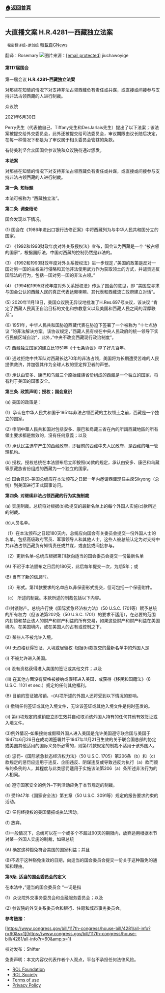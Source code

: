 ###  [:house:返回首頁](https://github.com/ourhimalayas/txt)
---


## 大直播文案 H.R.4281&#8212;西藏独立法案
` 秘密翻译组-原创组` [轉載自GNews](https://gnews.org/zh-hans/1763346/)

翻译：Rosemary
![](https://assets.gnews.org/wp-content/uploads/2021/12/Pictu俄re1.png)图片来源：[\[email protected\]](/cdn-cgi/l/email-protection) jiuchawoyige
#### 第117届国会
第一届会议                          **H.R.4281–西藏独立法案**

对那些在知情的情况下对支持非法占领西藏负有责任或共谋，或直接或间接参与支持非法占领西藏的人进行制裁。

众议院

2021年6月30日

Perry先生（代表他自己、Tiffany先生和DesJarlais先生）提出了以下法案；该法案被提交给外交委员会，此外还被提交给司法委员会，审议期限由议长随后决定，在每一种情况下都是为了审议属于相关委员会管辖的条款。

有待美利坚合众国国会参议院和众议院待通过颁发。

**本法案**

对那些在知情的情况下对支持非法占领西藏负有责任或共谋，或直接或间接参与支持非法占领西藏的人进行制裁。

**第一条. 短标题**

本法可被称为 “西藏独立法”。

**第二条. 调查结论**

国会发现以下情况。

(1) 国会在《1986年进出口银行法修正案》中将西藏列为与中华人民共和国分立的国家。

(2) 《1992和1993财政年度对外关系授权法》宣布，国会认为西藏是一个 “被占领的国家”，根据国际法，中国对西藏的控制仍然是非法的。

(3) 《1992和1993财政年度对外关系授权法》进一步规定，”美国的政策是反对一国对另一国的主权进行侵略和其他非法使用武力作为获取领土的方式，并谴责违反国际法的行为，包括一国对另一国的非法占领。”

(4) 《1994和1995财政年度对外关系授权法》传达了国会的意见，即 “美国应寻求与国会公认的西藏人民的真正代表达赖喇嘛、其代表和西藏流亡政府建立对话”。

(5) 2020年11月18日，美国众议院无异议地批准了H.Res.697号决议，该决议 “肯定了西藏人民真正自治目标的文化和宗教意义以及美国和西藏人民之间的深厚联系”。

(6) 1951年，中华人民共和国胁迫西藏代表在胁迫下签署了一个被称为 “十七点协议 “的非法解决方案。该协议规定，”西藏人民有权在中央人民政府的统一领导下实行民族区域自治”，此外，”中央不改变西藏现行政治制度”。

(7) 西藏独立国家的建立比1951年《十七条协议》早了好几百年。

(8) 通过拒绝中共军队对西藏长达70年的非法占领，美国将为长期遭受苦难的人民提供救济，并加强其作为全球人权的坚定捍卫者的声誉。

(9) 承认由安多、康巴和乌藏三个原始藏族省份组成的西藏是一个独立的国家，将有利于美国的国家安全。

**第三条. 政策声明；授权；国会意识**

(a) 美国的政策是：

(1）承认在中华人民共和国于1951年非法占领西藏的主权领土之前，西藏是一个独立的国家。

(2) 申明中華人民共和国对包括安多、康巴和烏藏三省在內的所謂西藏地區的所有領土要求都是無效的，沒有任何意義；以及

(3) 承认民主选举产生的西藏政府，即目前的西藏中央人民政府，是西藏的唯一管理机构。

(b) 授权。授权总统在本法颁布后立即按照(a)款的规定，承认由安多、康巴和乌藏等原藏族省份组成的西藏为一个独立的国家。

(c) 国会意识–美国总统应在本法颁布之日起一年内邀请西藏现任主席Sikyong（总统）到美国进行正式国事访问。

**第四条. 对继续非法占领西藏的行为实施制裁**

(a) 实施制裁。总统将对根据(b)款提交的最新名单上的每个外国人实施(c)款所述的制裁。

(b)人员名单。

（1）在本法颁布之日起180天内，总统应向国会有关委员会提交一份外国人士的名单，包括高级政府官员、军事领导人和其他人士，这些人被总统认定为对支持中共非法占领西藏负有知情责任或共谋，或直接或间接参与。

（2）更新名单–总统应根据第(1)款向适当的国会委员会提交一份最新名单

(A) 不迟于本法颁布之日后的180天，此后每年提交一次，为期5年；或

(B) 当有了新的信息时。

（3）形式。第(1)款要求的名单应以非保密形式提交，但可包括一个保密附件。

（c） 所述的制裁。本款所述的制裁包括以下内容。

(1)封锁财产。总统应行使《国际紧急经济权力法》（50 U.S.C. 1701等）赋予总统的所有权力（但该法第202条（50 U.S.C. 1701）的要求不适用），在必要的范围内封锁和禁止该人的财产和财产利益的所有交易，如果这些财产和财产利益在美国境内，在美国境内，或在美国人的占有或控制之下。

(2) 某些人不被允许入境。

(A) 无资格获得签证、入境或居留权–根据(b)款提交的最新名单中的外国人是

(i) 不被允许进入美国。

(ii) 没有资格获得进入美国的签证或其他文件；以及

(iii) 在其他方面没有资格被接纳或假释进入美国，或获得《移民和国籍法》（8 U.S.C. 1101 et seq.）规定的任何其他福利。

(B) 目前的签证被吊销。–(A)项所述的外国人还将受到以下情况的影响。

(i) 撤销任何签证或其他入境文件，无论该签证或其他入境文件是何时签发的。

(ii) 第(i)项规定的撤销应立即生效并自动取消该外国人持有的任何其他有效签证或入境文件。

(3)例外情况–如果接纳或假释外国人进入美国是允许美国遵守联合国与美国于1947年6月26日在成功湖签署并于1947年11月21日生效的关于联合国总部的协定或美国其他适用的国际义务所必需的，则第(2)款规定的制裁不适用于该外国人。

(d) 惩罚–《国际紧急状态经济权力法》（50 U.S.C. 1705）第206条（b）和（c）款规定的惩罚应适用于违反、企图违反、阴谋违反或导致违反为执行（a）款而颁布的条例的人，其程度与此类惩罚适用于实施该法第206（a）条所述非法行为的人相同。

(e) 遵守国家安全的例外–下列活动应免于本节规定的制裁。

(1) 受1947年《国家安全法》第五章（50 U.S.C. 3091等）规定的报告要求约束的活动。

(2) 任何经授权的美国情报或执法活动。

(f) 放弃。

(1)一般情况下，总统可以在一个或多个不超过90天的期限内，放弃适用根据本节对某一外国人实施的制裁，如果总统

(A) 确定这种豁免符合美国的国家利益；并且

(B)不迟于这种豁免生效的日期，向适当的国会委员会提交一份关于这种豁免的通知和理由。

**第5条. 适当的国会委员会的定义**

在本法中，”适当的国会委员会 “一词是指

(1）众议院外交事务委员会和金融服务委员会；以及

(2) 参议院的外交关系委员会和银行、住房和城市事务委员会。

**参考链接**：

[https://www.congress.gov/bill/117th-congress/house-bill/4281/all-info?r=60&s=1](https://www.congress.gov/bill/117th-congress/house-bill/4281/all-info?r=60&amp;s=1)

校对发布：Shifter

 

免责声明：本文内容仅代表作者个人观点，平台不承担任何法律风险。

- [ROL Foundation](https://rolfoundation.org/)
- [ROL Society](https://rolsociety.org/)
- [Terms of use](https://gnews.org/terms-of-use-3/)
- [Privacy Policy](https://gnews.org/privacy-policy/)
